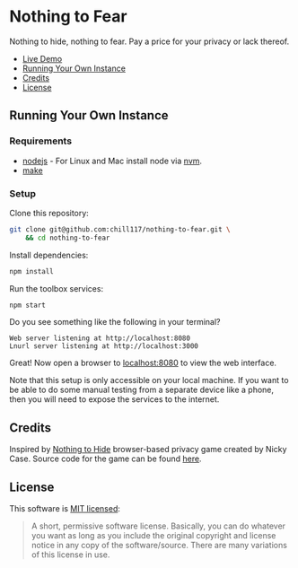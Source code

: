# Nothing to Fear

Nothing to hide, nothing to fear. Pay a price for your privacy or lack thereof.

* [Live Demo](https://nothing-to-fear.degreesofzero.com/)
* [Running Your Own Instance](#running-your-own-instance)
* [Credits](#credits)
* [License](#license)


## Running Your Own Instance


### Requirements

* [nodejs](https://nodejs.org/) - For Linux and Mac install node via [nvm](https://github.com/creationix/nvm).
* [make](https://www.gnu.org/software/make/)


### Setup

Clone this repository:
```bash
git clone git@github.com:chill117/nothing-to-fear.git \
	&& cd nothing-to-fear
```

Install dependencies:
```bash
npm install
```

Run the toolbox services:
```bash
npm start
```
Do you see something like the following in your terminal?
```
Web server listening at http://localhost:8080
Lnurl server listening at http://localhost:3000
```
Great! Now open a browser to [localhost:8080](http://localhost:8080/) to view the web interface.

Note that this setup is only accessible on your local machine. If you want to be able to do some manual testing from a separate device like a phone, then you will need to expose the services to the internet.


## Credits

Inspired by [Nothing to Hide](https://nothing-to-hide-demo.s3.amazonaws.com/index.html) browser-based privacy game created by Nicky Case. Source code for the game can be found [here](https://github.com/ncase/nothing-to-hide).


## License

This software is [MIT licensed](https://tldrlegal.com/license/mit-license):
> A short, permissive software license. Basically, you can do whatever you want as long as you include the original copyright and license notice in any copy of the software/source.  There are many variations of this license in use.
